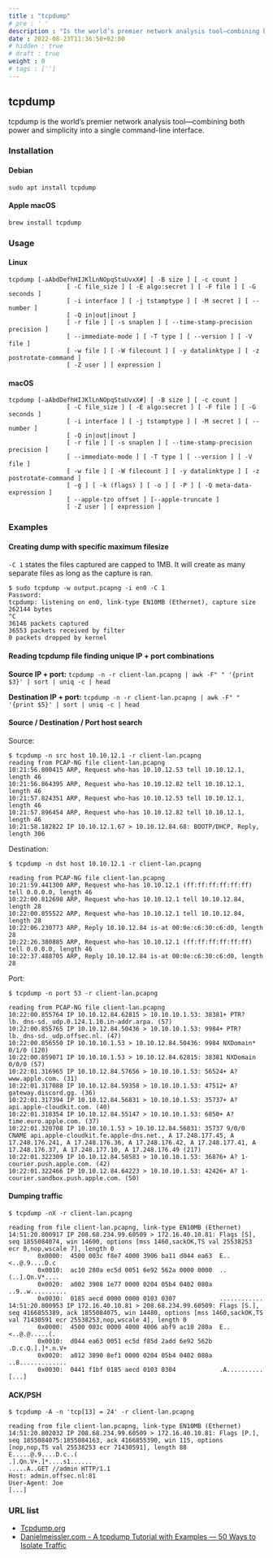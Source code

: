 ```yaml
---
title : "tcpdump"
# pre : ' '
description : "Is the world’s premier network analysis tool—combining both power and simplicity into a single command-line interface."
date : 2022-08-23T11:36:50+02:00
# hidden : true
# draft : true
weight : 0
# tags : ['']
---
```


## tcpdump

tcpdump is the world’s premier network analysis tool—combining both power and simplicity into a single command-line interface.

### Installation

#### Debian

```plain
sudo apt install tcpdump
```

#### Apple macOS

```plain
brew install tcpdump
```

### Usage

#### Linux

```plain
tcpdump [-aAbdDefhHIJKlLnNOpqStuUvxX#] [ -B size ] [ -c count ]
                [ -C file_size ] [ -E algo:secret ] [ -F file ] [ -G seconds ]
                [ -i interface ] [ -j tstamptype ] [ -M secret ] [ --number ]
                [ -Q in|out|inout ]
                [ -r file ] [ -s snaplen ] [ --time-stamp-precision precision ]
                [ --immediate-mode ] [ -T type ] [ --version ] [ -V file ]
                [ -w file ] [ -W filecount ] [ -y datalinktype ] [ -z postrotate-command ]
                [ -Z user ] [ expression ]
```

#### macOS

```plain
tcpdump [-aAbdDefhHIJKlLnNOpqStuUvxX#] [ -B size ] [ -c count ]
                [ -C file_size ] [ -E algo:secret ] [ -F file ] [ -G seconds ]
                [ -i interface ] [ -j tstamptype ] [ -M secret ] [ --number ]
                [ -Q in|out|inout ]
                [ -r file ] [ -s snaplen ] [ --time-stamp-precision precision ]
                [ --immediate-mode ] [ -T type ] [ --version ] [ -V file ]
                [ -w file ] [ -W filecount ] [ -y datalinktype ] [ -z postrotate-command ]
                [ -g ] [ -k (flags) ] [ -o ] [ -P ] [ -Q meta-data-expression ]
                [ --apple-tzo offset ] [--apple-truncate ]
                [ -Z user ] [ expression ]
```

### Examples

#### Creating dump with specific maximum filesize

`-C 1` states the files captured are capped to 1MB. It will create as many separate files as long as the capture is ran.

```plain
$ sudo tcpdump -w output.pcapng -i en0 -C 1
Password:
tcpdump: listening on en0, link-type EN10MB (Ethernet), capture size 262144 bytes
^C
36146 packets captured
36553 packets received by filter
0 packets dropped by kernel
```

#### Reading tcpdump file finding unique IP + port combinations

**Source IP + port:** `tcpdump -n -r client-lan.pcapng | awk -F" " '{print $3}' | sort | uniq -c | head`

**Destination IP + port:** `tcpdump -n -r client-lan.pcapng | awk -F" " '{print $5}' | sort | uniq -c | head`

#### Source / Destination / Port host search

Source:

```plain
$ tcpdump -n src host 10.10.12.1 -r client-lan.pcapng
reading from PCAP-NG file client-lan.pcapng
10:21:56.800415 ARP, Request who-has 10.10.12.53 tell 10.10.12.1, length 46
10:21:56.864395 ARP, Request who-has 10.10.12.82 tell 10.10.12.1, length 46
10:21:57.824351 ARP, Request who-has 10.10.12.53 tell 10.10.12.1, length 46
10:21:57.896454 ARP, Request who-has 10.10.12.82 tell 10.10.12.1, length 46
10:21:58.182822 IP 10.10.12.1.67 > 10.10.12.84.68: BOOTP/DHCP, Reply, length 306
```

Destination:

```plain
$ tcpdump -n dst host 10.10.12.1 -r client-lan.pcapng

reading from PCAP-NG file client-lan.pcapng
10:21:59.441300 ARP, Request who-has 10.10.12.1 (ff:ff:ff:ff:ff:ff) tell 0.0.0.0, length 46
10:22:00.812698 ARP, Request who-has 10.10.12.1 tell 10.10.12.84, length 28
10:22:00.855522 ARP, Request who-has 10.10.12.1 tell 10.10.12.84, length 28
10:22:06.230773 ARP, Reply 10.10.12.84 is-at 00:0e:c6:30:c6:d0, length 28
10:22:26.380885 ARP, Request who-has 10.10.12.1 (ff:ff:ff:ff:ff:ff) tell 0.0.0.0, length 46
10:22:37.488705 ARP, Reply 10.10.12.84 is-at 00:0e:c6:30:c6:d0, length 28
```

Port:

```plain
$ tcpdump -n port 53 -r client-lan.pcapng

reading from PCAP-NG file client-lan.pcapng
10:22:00.855764 IP 10.10.12.84.62815 > 10.10.10.1.53: 38381+ PTR? lb._dns-sd._udp.0.124.1.10.in-addr.arpa. (57)
10:22:00.855765 IP 10.10.12.84.50436 > 10.10.10.1.53: 9984+ PTR? lb._dns-sd._udp.offsec.nl. (47)
10:22:00.856550 IP 10.10.10.1.53 > 10.10.12.84.50436: 9984 NXDomain* 0/1/0 (120)
10:22:00.859071 IP 10.10.10.1.53 > 10.10.12.84.62815: 38381 NXDomain 0/0/0 (57)
10:22:01.316965 IP 10.10.12.84.57656 > 10.10.10.1.53: 56524+ A? www.apple.com. (31)
10:22:01.317088 IP 10.10.12.84.59358 > 10.10.10.1.53: 47512+ A? gateway.discord.gg. (36)
10:22:01.317394 IP 10.10.12.84.56831 > 10.10.10.1.53: 35737+ A? api.apple-cloudkit.com. (40)
10:22:01.318354 IP 10.10.12.84.55147 > 10.10.10.1.53: 6850+ A? time.euro.apple.com. (37)
10:22:01.320708 IP 10.10.10.1.53 > 10.10.12.84.56831: 35737 9/0/0 CNAME api.apple-cloudkit.fe.apple-dns.net., A 17.248.177.45, A 17.248.176.241, A 17.248.176.36, A 17.248.176.42, A 17.248.177.41, A 17.248.176.37, A 17.248.177.10, A 17.248.176.49 (217)
10:22:01.322309 IP 10.10.12.84.58583 > 10.10.10.1.53: 36876+ A? 1-courier.push.apple.com. (42)
10:22:01.322466 IP 10.10.12.84.64223 > 10.10.10.1.53: 42426+ A? 1-courier.sandbox.push.apple.com. (50)
```

#### Dumping traffic

```plain
$ tcpdump -nX -r client-lan.pcapng

reading from file client-lan.pcapng, link-type EN10MB (Ethernet)
14:51:20.800917 IP 208.68.234.99.60509 > 172.16.40.10.81: Flags [S], seq 1855084074, win 14600, options [mss 1460,sackOK,TS val 25538253 ecr 0,nop,wscale 7], length 0
        0x0000:  4500 003c f8e7 4000 3906 ba11 d044 ea63  E..<..@.9....D.c
        0x0010:  ac10 280a ec5d 0051 6e92 562a 0000 0000  ..(..].Qn.V*....
        0x0020:  a002 3908 1e77 0000 0204 05b4 0402 080a  ..9..w..........
        0x0030:  0185 aecd 0000 0000 0103 0307            ............
14:51:20.800953 IP 172.16.40.10.81 > 208.68.234.99.60509: Flags [S.], seq 4166855389, ack 1855084075, win 14480, options [mss 1460,sackOK,TS val 71430591 ecr 25538253,nop,wscale 4], length 0
        0x0000:  4500 003c 0000 4000 4006 abf9 ac10 280a  E..<..@.@.....(.
        0x0010:  d044 ea63 0051 ec5d f85d 2add 6e92 562b  .D.c.Q.].]*.n.V+
        0x0020:  a012 3890 8ef1 0000 0204 05b4 0402 080a  ..8.............
        0x0030:  0441 f1bf 0185 aecd 0103 0304            .A..........
[...]
```

#### ACK/PSH

```plain
$ tcpdump -A -n 'tcp[13] = 24' -r client-lan.pcapng

reading from file client-lan.pcapng, link-type EN10MB (Ethernet)
14:51:20.802032 IP 208.68.234.99.60509 > 172.16.40.10.81: Flags [P.], seq 1855084075:1855084163, ack 4166855390, win 115, options [nop,nop,TS val 25538253 ecr 71430591], length 88
E.....@.9....D.c..(
.].Qn.V+.]*....s1......
.....A..GET //admin HTTP/1.1
Host: admin.offsec.nl:81
User-Agent: Joe
[...]
```

### URL list

* [Tcpdump.org](https://www.tcpdump.org/)
* [Danielmeissler.com - A tcpdump Tutorial with Examples — 50 Ways to Isolate Traffic](https://danielmiessler.com/study/tcpdump/)
